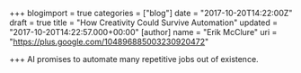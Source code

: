 +++
blogimport = true
categories = ["blog"]
date = "2017-10-20T14:22:00Z"
draft = true
title = "How Creativity Could Survive Automation"
updated = "2017-10-20T14:22:57.000+00:00"
[author]
name = "Erik McClure"
uri = "https://plus.google.com/104896885003230920472"

+++
AI promises to automate many repetitive jobs out of existence. 
